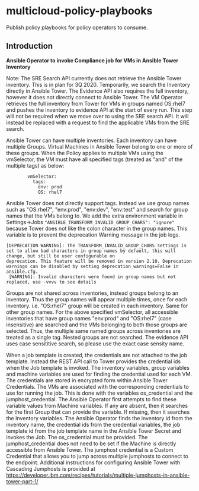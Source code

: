 # multicloud-policy-playbooks
Publish policy playbooks for policy operators to consume.

## Introduction
**Ansible Operator to invoke Compliance job for VMs in Ansible Tower Inventory**

Note: The SRE Search API currently does not retrieve the Ansible Tower inventory. This is in plan for 3Q 2020. Temporarily, we search the Inventory directly in Ansible Tower. The Evidence API also requires the full inventory, however it does not directly connect to Ansible Tower. The VM Operator retrieves the full inventory from Tower for VMs in groups named OS:rhel7 and pushes the inventory to evidence API at the start of every run. This step will not be required when we move over to using the SRE search API. It will instead be replaced with a request to find the applicable VMs from the SRE search.

Ansible Tower can have multiple inventories. Each inventory can have multiple Groups. Virtual Machines in Ansible Tower belong to one or more of these groups. When the Policy applies to multiple VMs using the vmSelector, the VM must have all specified tags (treated as "and" of the multiple tags) as below:
```
        vmSelector:
          tags:
            env: prod
            OS: rhel7
```
Ansible Tower does not directly support tags. Instead we use group names such as "OS:rhel7", "env:prod", "env:dev", "env:test" and search for group names that the VMs belong to. We add the extra environment variable in Settings->Jobs ```"ANSIBLE_TRANSFORM_INVALID_GROUP_CHARS": "ignore"``` because Tower does not like the colon character in the group names. This variable is to prevent the deprecation Warning message in the job logs.
```
[DEPRECATION WARNING]: The TRANSFORM_INVALID_GROUP_CHARS settings is set to allow bad characters in group names by default, this will change, but still be user configurable on
deprecation. This feature will be removed in version 2.10. Deprecation warnings can be disabled by setting deprecation_warnings=False in ansible.cfg.
 [WARNING]: Invalid characters were found in group names but not replaced, use -vvvv to see details
```

Groups are not shared across inventories, instead groups belong to an inventory. Thus the group names will appear multiple times, once for each inventory. i.e. "OS:rhel7" group will be created in each inventory. Same for other group names.
For the above specified vmSelector, all accessible inventories that have group names "env:prod" and "OS:rhel7" (case insensitive) are searched and the VMs belonging to both those groups are selected. Thus, the multiple same named groups across inventories are treated as a single tag. Nested groups are not searched.
The evidence API uses case sensititive search, so please use the exact case sensity name.

When a job template is created, the credentials are not attached to the job template. Instead the REST API call to Tower provides the credential ids when the Job template is invoked. The inventory variables, group variables and machine variables are used for finding the credential used for each VM. The credentials are stored in encrypted form within Ansible Tower Credentials. The VMs are associated with the corresponding credentials to use for running the job. This is done with the variables os_credential and the jumphost_credential. The Ansible Operator first attempts to find these variable values from Machine variables. If any are absent, then it searches for the first Group that can provide the variable. If missing, then it searches the Inventory variables. The Ansible Operator finds the inventory id from the inventory name, the credential ids from the credential variables, the job template id from the job template name in the Ansible Tower Secret and invokes the Job. The os_credential must be provided. The jumphost_credential does not need to be set if the Machine is directly accessible from Ansible Tower. The jumphost credential is a Custom Credential that allows you to jump across multiple jumphosts to connect to the endpoint. Additional instructions for configuring Ansible Tower with Cascading Jumphosts is provided at https://developer.ibm.com/recipes/tutorials/multiple-jumphosts-in-ansible-tower-part-1/

